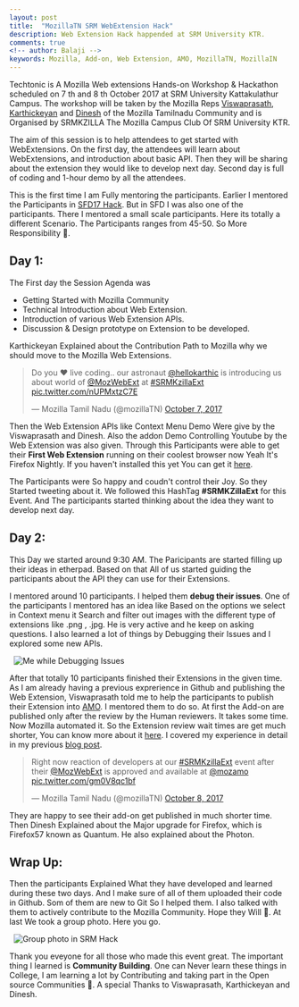 ```yaml
---
layout: post
title:  "MozillaTN SRM WebExtension Hack"
description: Web Extension Hack happended at SRM University KTR.
comments: true
<!-- author: Balaji -->
keywords: Mozilla, Add-on, Web Extension, AMO, MozillaTN, MozillaIN
---
```


Techtonic is A Mozilla Web extensions Hands-on Workshop & Hackathon scheduled on 7 th and 8 th October 2017 at SRM University Kattakulathur Campus. The workshop will be taken by the Mozilla Reps [Viswaprasath](https://twitter.com/iamVP7/), [Karthickeyan](https://twitter.com/hellokarthic) and [Dinesh](https://twitter.com/dinesh_mv) of the Mozilla Tamilnadu Community and is Organised by SRMKZILLA The Mozilla Campus Club Of SRM University KTR. 

The aim of this session is to help attendees to get started with WebExtensions. On the first day, the attendees will learn about WebExtensions, and introduction about basic API. Then they will be sharing about the extension they would like to develop next day. Second day is full of coding and 1-hour demo by all the attendees.

This is the first time I am Fully mentoring the participants. Earlier I mentored the Participants in [SFD17 Hack](https://reps.mozilla.org/e/mozillatn-sfd-extension-hackathon/). But in SFD I was also one of the participants. There I mentored a small scale participants. Here its totally a different Scenario. The Participants ranges from 45-50. So More Responsibility 🙂. 

## Day 1:

The First day the Session Agenda was

- Getting Started with Mozilla Community
- Technical Introduction about Web Extension.
- Introduction of various Web Extension APIs.
- Discussion & Design prototype on Extension to be developed. 

Karthickeyan Explained about the Contribution Path to Mozilla why we should move to the Mozilla Web Extensions. 

<blockquote class="twitter-tweet" data-lang="en"><p lang="en" dir="ltr">Do you ❤️ live coding.. our astronaut <a href="https://twitter.com/hellokarthic?ref_src=twsrc%5Etfw">@hellokarthic</a>  is introducing us about world of <a href="https://twitter.com/MozWebExt?ref_src=twsrc%5Etfw">@MozWebExt</a> at <a href="https://twitter.com/hashtag/SRMKzillaExt?src=hash&amp;ref_src=twsrc%5Etfw">#SRMKzillaExt</a> <a href="https://t.co/nUPMxtzC7E">pic.twitter.com/nUPMxtzC7E</a></p>&mdash; Mozilla Tamil Nadu (@mozillaTN) <a href="https://twitter.com/mozillaTN/status/916605668513087488?ref_src=twsrc%5Etfw">October 7, 2017</a></blockquote>
<script async src="//platform.twitter.com/widgets.js" charset="utf-8"></script>

Then the Web Extension APIs like Context Menu Demo Were give by the Viswaprasath and Dinesh. Also the addon Demo Controlling Youtube  by the Web Extension was also given. Through this Participants were able to get their **First Web Extension** running on their coolest browser now Yeah It's Firefox Nightly. If you haven't installed this yet You can get it [here](https://www.mozilla.org/en-US/firefox/channel/desktop/). 

The Participants were So happy and coudn't control their Joy. So they Started tweeting about it. We followed this HashTag **#SRMKZillaExt** for this Event. 
And The participants started thinking about the idea they want to develop next day. 

## Day 2:

This Day we started around 9:30 AM. The Paricipants are started filling up their ideas in etherpad. Based on that All of us started guiding the participants about the API they can use for their Extensions. 

I mentored around 10 participants. I helped them **debug their issues**. One of the participants I mentored has an idea like Based on the options we select in Context menu it Search and filter out images with the different type of extensions like .png , .jpg. He is very active and he keep on asking questions. I also learned a lot of things by Debugging their Issues and I explored some new APIs.

&nbsp;
<img alt="Me while Debugging Issues" src="{{ site.baseurl }}/assets/SRM_Hack/Debug_addon.jpg">
&nbsp;

After that totally 10 participants finished their Extensions in the given time. As I am already having a previous exprerience in Github and publishing the Web Extension, Viswaprasath told me to help the participants to publish their Extension into [AMO](http://addons.mozilla.org/). I mentored them to do so. At first the Add-on are published only after the review by the Human reviewers. It takes some time. Now Mozilla automated it. So the Extension review wait times are get much shorter, You can know more about it [here](https://blog.mozilla.org/addons/2017/09/21/review-wait-times-get-shorter/). I covered my experience in detail in my previous [blog post](https://balaji2198.github.io/my-add-on-went-live-in-minutes). 

<blockquote class="twitter-tweet" data-lang="en"><p lang="en" dir="ltr">Right now reaction of developers at our <a href="https://twitter.com/hashtag/SRMKzillaExt?src=hash&amp;ref_src=twsrc%5Etfw">#SRMKzillaExt</a> event after their <a href="https://twitter.com/MozWebExt?ref_src=twsrc%5Etfw">@MozWebExt</a> is approved and available at <a href="https://twitter.com/mozamo?ref_src=twsrc%5Etfw">@mozamo</a> <a href="https://t.co/gm0V8qc1bf">pic.twitter.com/gm0V8qc1bf</a></p>&mdash; Mozilla Tamil Nadu (@mozillaTN) <a href="https://twitter.com/mozillaTN/status/916980674514391041?ref_src=twsrc%5Etfw">October 8, 2017</a></blockquote>
<script async src="//platform.twitter.com/widgets.js" charset="utf-8"></script>

They are happy to see their add-on get published in much shorter time. Then Dinesh Explained about the Major upgrade for Firefox, which is Firefox57 known as Quantum. He also explained about the Photon. 

## Wrap Up:

Then the participants Explained What they have developed and learned during these two days. And I make sure of all of them uploaded their code in Github. Som of them are new to Git So I helped them. I also talked with them to actively contribute to the Mozilla Community. Hope they Will 🙂. At last We took a group photo. Here you go.

&nbsp;
<img alt="Group photo in SRM Hack" src="{{ site.baseurl }}/assets/SRM_Hack/Group_Photo.jpg">
&nbsp;

Thank you eveyone for all those who made this event great. The important thing I learned is **Community Building**. One can Never learn these things in College, I am learning a lot by Contributing and taking part in the Open source Communities 🙂. A special Thanks to 
Viswaprasath, Karthickeyan and Dinesh. 